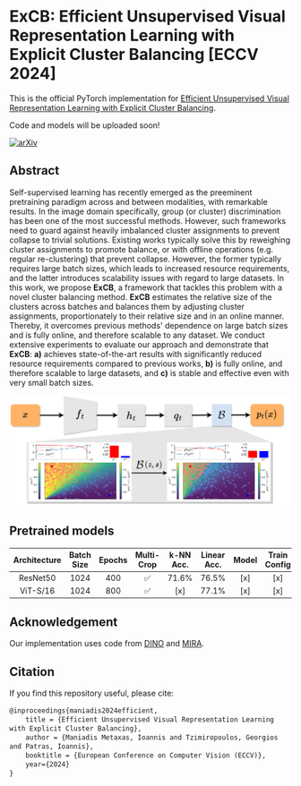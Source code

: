 # ExCB: Efficient Unsupervised Visual Representation Learning with Explicit Cluster Balancing [ECCV 2024]

This is the official PyTorch implementation for [Efficient Unsupervised Visual Representation Learning with Explicit Cluster Balancing](https://arxiv.org/abs/2407.11168).

Code and models will be uploaded soon!

[![arXiv](https://img.shields.io/badge/arXiv-2407.11168-red)](https://arxiv.org/abs/2407.11168) 

## Abstract

Self-supervised learning has recently emerged as the preeminent pretraining paradigm across and between modalities, with remarkable results. 
In the image domain specifically, group (or cluster) discrimination has been one of the most successful methods.
However, such frameworks need to guard against heavily imbalanced cluster assignments to prevent collapse to trivial solutions.
Existing works typically solve this by reweighing cluster assignments to promote balance, or with offline operations (e.g. regular re-clustering) that prevent collapse.
However, the former typically requires large batch sizes, which leads to increased resource requirements, and the latter introduces scalability issues with regard to large datasets.
In this work, we propose **ExCB**, a framework that tackles this problem with a novel cluster balancing method.
**ExCB** estimates the relative size of the clusters across batches and balances them by adjusting cluster assignments, proportionately to their relative size and in an online manner.
Thereby, it overcomes previous methods' dependence on large batch sizes and is fully online, and therefore scalable to any dataset.
We conduct extensive experiments to evaluate our approach and demonstrate that **ExCB**: **a)** achieves state-of-the-art results with significantly reduced resource requirements compared to previous works, **b)** is fully online, and therefore scalable to large datasets, and **c)** is stable and effective even with very small batch sizes.

![ExCB overview](/assets/main.png "ExCB overview")

## Pretrained models

| Architecture | Batch Size | Epochs | Multi-Crop | k-NN Acc. | Linear Acc. | Model | Train Config |
|:---:|:---:|:---:|:---:|:---:|:---:|:---:|:---:|
| ResNet50 | 1024 | 400 | :white_check_mark: | 71.6% | 76.5% | [x] | [x] |
| ViT-S/16 | 1024 | 800 | :white_check_mark: | [x] | 77.1% | [x] | [x] |


## Acknowledgement
Our implementation uses code from [DINO](https://github.com/facebookresearch/dino) and [MIRA](https://github.com/movinghoon/MIRA). 

## Citation
If you find this repository useful, please cite:
```
@inproceedings{maniadis2024efficient,
    title = {Efficient Unsupervised Visual Representation Learning with Explicit Cluster Balancing},
    author = {Maniadis Metaxas, Ioannis and Tzimiropoulos, Georgios and Patras, Ioannis},
    booktitle = {European Conference on Computer Vision (ECCV)},
    year={2024}
}
```